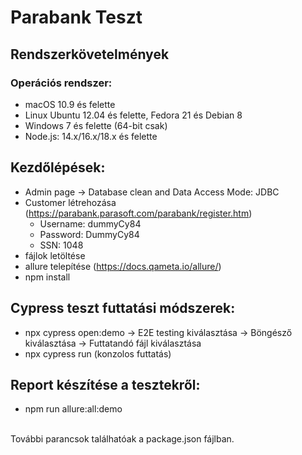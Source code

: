 # Parabank Teszt
## Rendszerkövetelmények

### Operációs rendszer:

* macOS 10.9 és felette
* Linux Ubuntu 12.04 és felette, Fedora 21 és Debian 8
* Windows 7 és felette (64-bit csak)
* Node.js: 14.x/16.x/18.x és felette

## Kezdőlépések:

* Admin page -> Database clean and Data Access Mode: JDBC
* Customer létrehozása (https://parabank.parasoft.com/parabank/register.htm)
  * Username: dummyCy84 
  * Password: DummyCy84
  * SSN: 1048
* fájlok letöltése
* allure telepítése (https://docs.qameta.io/allure/)
* npm install


## Cypress teszt futtatási módszerek:

* npx cypress open:demo -> E2E testing kiválasztása -> Böngésző kiválasztása -> Futtatandó fájl kiválasztása
* npx cypress run (konzolos futtatás)

## Report készítése a tesztekről:

- npm run allure:all:demo
<br>
További parancsok találhatóak a package.json fájlban.